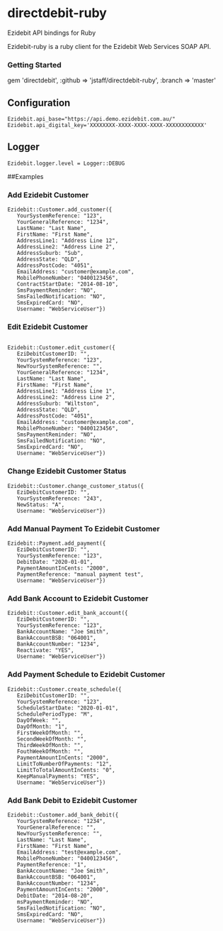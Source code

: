 directdebit-ruby
=============

Ezidebit API bindings for Ruby

Ezidebit-ruby is a ruby client for the Ezidebit Web Services SOAP API.

### Getting Started

gem 'directdebit', :github => 'jstaff/directdebit-ruby', :branch => 'master'

## Configuration

```
Ezidebit.api_base="https://api.demo.ezidebit.com.au/"
Ezidebit.api_digital_key='XXXXXXXX-XXXX-XXXX-XXXX-XXXXXXXXXXXX'
```

## Logger
```
Ezidebit.logger.level = Logger::DEBUG
```

##Examples

### Add Ezidebit Customer

```
Ezidebit::Customer.add_customer({
   YourSystemReference: "123",
   YourGeneralReference: "1234",
   LastName: "Last Name",
   FirstName: "First Name",
   AddressLine1: "Address Line 12",
   AddressLine2: "Address Line 2",
   AddressSuburb: "Sub",
   AddressState: "QLD",
   AddressPostCode: "4051",
   EmailAddress: "customer@example.com",
   MobilePhoneNumber: "0400123456",
   ContractStartDate: "2014-08-10",
   SmsPaymentReminder: "NO",
   SmsFailedNotification: "NO",
   SmsExpiredCard: "NO",
   Username: "WebServiceUser"})
```

### Edit Ezidebit Customer

```

Ezidebit::Customer.edit_customer({
   EziDebitCustomerID: "",
   YourSystemReference: "123",
   NewYourSystemReference: "",
   YourGeneralReference: "1234",
   LastName: "Last Name",
   FirstName: "First Name",
   AddressLine1: "Address Line 1",
   AddressLine2: "Address Line 2",
   AddressSuburb: "Wiltston",
   AddressState: "QLD",
   AddressPostCode: "4051",
   EmailAddress: "customer@example.com",
   MobilePhoneNumber: "0400123456",
   SmsPaymentReminder: "NO",
   SmsFailedNotification: "NO",
   SmsExpiredCard: "NO",
   Username: "WebServiceUser"})
```
### Change Ezidebit Customer Status

```
Ezidebit::Customer.change_customer_status({
   EziDebitCustomerID: "",
   YourSystemReference: "243",
   NewStatus: "A",
   Username: "WebServiceUser"})
```

### Add Manual Payment To Ezidebit Customer
```
Ezidebit::Payment.add_payment({
   EziDebitCustomerID: "",
   YourSystemReference: "123",
   DebitDate: "2020-01-01",
   PaymentAmountInCents: "2000",
   PaymentReference: "manual payment test",
   Username: "WebServiceUser"})
```

### Add Bank Account to Ezidebit Customer
```
Ezidebit::Customer.edit_bank_account({
   EziDebitCustomerID: "",
   YourSystemReference: "123",
   BankAccountName: "Joe Smith",
   BankAccountBSB: "064001",
   BankAccountNumber: "1234",
   Reactivate: "YES",
   Username: "WebServiceUser"})
```

### Add Payment Schedule to Ezidebit Customer
```
Ezidebit::Customer.create_schedule({
   EziDebitCustomerID: "",
   YourSystemReference: "123",
   ScheduleStartDate: "2020-01-01",
   SchedulePeriodType: "M",
   DayOfWeek: "",
   DayOfMonth: "1",
   FirstWeekOfMonth: "",
   SecondWeekOfMonth: "",
   ThirdWeekOfMonth: "",
   FouthWeekOfMonth: "",
   PaymentAmountInCents: "2000",
   LimitToNumberOfPayments: "12",
   LimitToTotalAmountInCents: "0",
   KeepManualPayments: "YES",
   Username: "WebServiceUser"})
```

### Add Bank Debit to Ezidebit Customer
```
Ezidebit::Customer.add_bank_debit({
   YourSystemReference: "1234",
   YourGeneralReference: "",
   NewYourSystemReference: "",
   LastName: "Last Name",
   FirstName: "First Name",
   EmailAddress: "test@example.com",
   MobilePhoneNumber: "0400123456",
   PaymentReference: "1",
   BankAccountName: "Joe Smith",
   BankAccountBSB: "064001",
   BankAccountNumber: "1234",
   PaymentAmountInCents: "2000",
   DebitDate: "2014-08-20",
   msPaymentReminder: "NO",
   SmsFailedNotification: "NO",
   SmsExpiredCard: "NO",
   Username: "WebServiceUser"})
```
